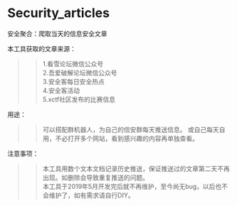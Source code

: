# Security_articles
安全聚合：爬取当天的信息安全文章

本工具获取的文章来源：   
 >>1.看雪论坛微信公众号  
 >>2.吾爱破解论坛微信公众号  
 >>3.安全客每日安全热点   
 >>4.安全客活动  
 >>5.xctf社区发布的比赛信息  

用途：  
>>可以搭配群机器人，为自己的信安群每天推送信息。
>>或自己每天自用，不必打开多个网站，看到感兴趣的内容再单独查看。

注意事项：  
>>本工具用数个文本文档记录历史推送，保证推送过的文章第二天不再出现。如删除会导致重复推送的问题。  
>>本工具于2019年5月开发完后就不再维护，至今尚无bug，以后也不会维护了，如有需求请自行DIY。








